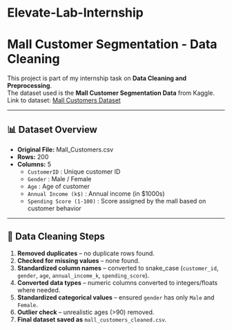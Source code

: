 # Elevate-Lab-Internship

# Mall Customer Segmentation - Data Cleaning

This project is part of my internship task on **Data Cleaning and Preprocessing**.  
The dataset used is the **Mall Customer Segmentation Data** from Kaggle.  
Link to dataset: [Mall Customers Dataset](https://www.kaggle.com/datasets/shwetabh123/mall-customers)

---

## 📊 Dataset Overview
- **Original File:** Mall_Customers.csv  
- **Rows:** 200  
- **Columns:** 5  
  - `CustomerID` : Unique customer ID  
  - `Gender` : Male / Female  
  - `Age` : Age of customer  
  - `Annual Income (k$)` : Annual income (in $1000s)  
  - `Spending Score (1-100)` : Score assigned by the mall based on customer behavior  

---

## 🧹 Data Cleaning Steps
1. **Removed duplicates** – no duplicate rows found.  
2. **Checked for missing values** – none found.  
3. **Standardized column names** – converted to snake_case (`customer_id`, `gender`, `age`, `annual_income_k`, `spending_score`).  
4. **Converted data types** – numeric columns converted to integers/floats where needed.  
5. **Standardized categorical values** – ensured `gender` has only `Male` and `Female`.  
6. **Outlier check** – unrealistic ages (>90) removed.  
7. **Final dataset saved as** `mall_customers_cleaned.csv`.  
